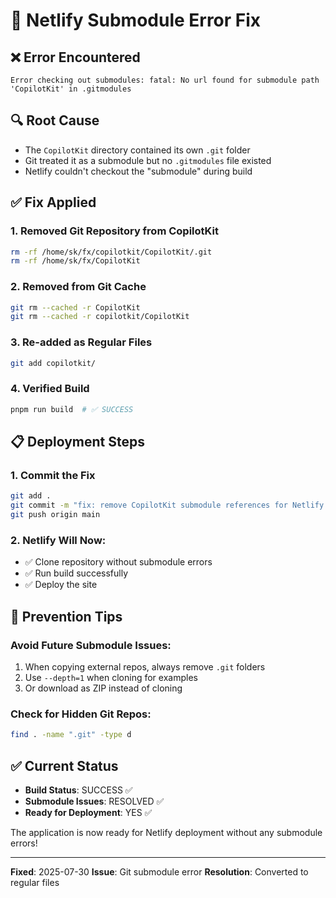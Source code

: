 # 🔧 Netlify Submodule Error Fix

## ❌ Error Encountered
```
Error checking out submodules: fatal: No url found for submodule path 'CopilotKit' in .gitmodules
```

## 🔍 Root Cause
- The `CopilotKit` directory contained its own `.git` folder
- Git treated it as a submodule but no `.gitmodules` file existed
- Netlify couldn't checkout the "submodule" during build

## ✅ Fix Applied

### 1. Removed Git Repository from CopilotKit
```bash
rm -rf /home/sk/fx/copilotkit/CopilotKit/.git
rm -rf /home/sk/fx/CopilotKit
```

### 2. Removed from Git Cache
```bash
git rm --cached -r CopilotKit
git rm --cached -r copilotkit/CopilotKit
```

### 3. Re-added as Regular Files
```bash
git add copilotkit/
```

### 4. Verified Build
```bash
pnpm run build  # ✅ SUCCESS
```

## 📋 Deployment Steps

### 1. Commit the Fix
```bash
git add .
git commit -m "fix: remove CopilotKit submodule references for Netlify deployment"
git push origin main
```

### 2. Netlify Will Now:
- ✅ Clone repository without submodule errors
- ✅ Run build successfully
- ✅ Deploy the site

## 🚨 Prevention Tips

### Avoid Future Submodule Issues:
1. When copying external repos, always remove `.git` folders
2. Use `--depth=1` when cloning for examples
3. Or download as ZIP instead of cloning

### Check for Hidden Git Repos:
```bash
find . -name ".git" -type d
```

## ✅ Current Status

- **Build Status**: SUCCESS ✅
- **Submodule Issues**: RESOLVED ✅
- **Ready for Deployment**: YES ✅

The application is now ready for Netlify deployment without any submodule errors!

---
**Fixed**: 2025-07-30
**Issue**: Git submodule error
**Resolution**: Converted to regular files